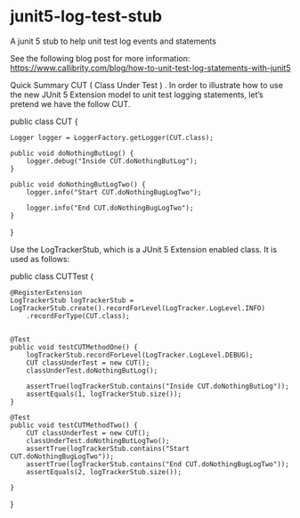 # junit5-log-test-stub
A junit 5 stub to help unit test log events and statements 


See the following blog post for more information: https://www.callibrity.com/blog/how-to-unit-test-log-statements-with-junit5


Quick Summary
CUT ( Class Under Test ) . 
In order to illustrate how to use the new JUnit 5 Extension model to unit test logging statements, let’s pretend we have the follow CUT.


public class CUT {

	Logger logger = LoggerFactory.getLogger(CUT.class);
	
	public void doNothingButLog() {
		logger.debug("Inside CUT.doNothingButLog");
	}
	
	public void doNothingButLogTwo() {
		logger.info("Start CUT.doNothingBugLogTwo");
		
		logger.info("End CUT.doNothingBugLogTwo");
	}
}


Use the LogTrackerStub, which is a JUnit 5 Extension enabled class.  It is used as follows:


public class CUTTest {

	@RegisterExtension
	LogTrackerStub logTrackerStub = LogTrackerStub.create().recordForLevel(LogTracker.LogLevel.INFO)
		.recordForType(CUT.class);
	

	@Test
	public void testCUTMethodOne() {
		logTrackerStub.recordForLevel(LogTracker.LogLevel.DEBUG);
		CUT classUnderTest = new CUT();
		classUnderTest.doNothingButLog();
		
		assertTrue(logTrackerStub.contains("Inside CUT.doNothingButLog"));
		assertEquals(1, logTrackerStub.size());
	}
	
	@Test
	public void testCUTMethodTwo() {
		CUT classUnderTest = new CUT();
		classUnderTest.doNothingButLogTwo();
		assertTrue(logTrackerStub.contains("Start CUT.doNothingBugLogTwo"));
		assertTrue(logTrackerStub.contains("End CUT.doNothingBugLogTwo"));
		assertEquals(2, logTrackerStub.size());
		
	}

}
